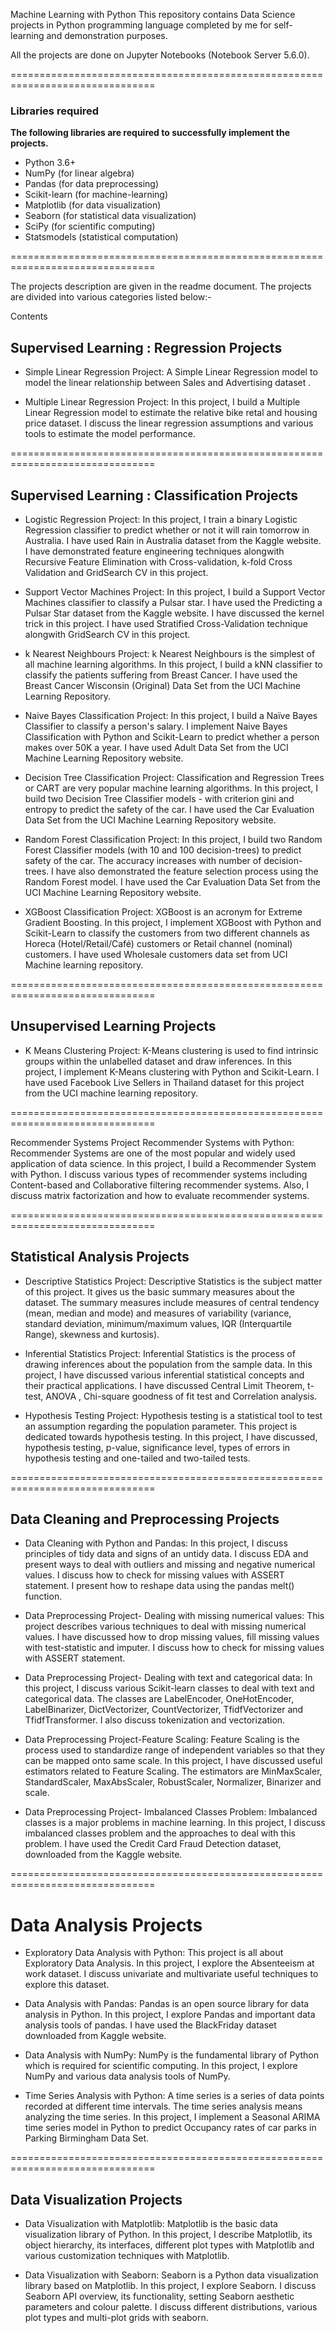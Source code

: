 Machine Learning with Python
This repository contains Data Science projects in Python programming language completed by me for self-learning and demonstration purposes.

All the projects are done on Jupyter Notebooks (Notebook Server 5.6.0).

===============================================================================

### Libraries required
<B>The following libraries are required to successfully implement the projects.</B>

- Python 3.6+
- NumPy (for linear algebra)
- Pandas (for data preprocessing)
- Scikit-learn (for machine-learning)
- Matplotlib (for data visualization)
- Seaborn (for statistical data visualization)
- SciPy (for scientific computing)
- Statsmodels (statistical computation)


===============================================================================

The projects description are given in the readme document. The projects are divided into various categories listed below:-

Contents
## Supervised Learning : Regression Projects
- Simple Linear Regression Project: 
A Simple Linear Regression model to model the linear relationship between Sales and Advertising dataset .

- Multiple Linear Regression Project: 
In this project, I build a Multiple Linear Regression model to estimate the relative bike retal and housing price  dataset. I discuss the linear regression assumptions and various tools to estimate the model performance.

===============================================================================

## Supervised Learning : Classification Projects
- Logistic Regression Project: 
In this project, I train a binary Logistic Regression classifier to predict whether or not it will rain tomorrow in Australia. I have used Rain in Australia dataset from the Kaggle website. I have demonstrated feature engineering techniques alongwith Recursive Feature Elimination with Cross-validation, k-fold Cross Validation and GridSearch CV in this project.

- Support Vector Machines Project: 
In this project, I build a Support Vector Machines classifier to classify a Pulsar star. I have used the Predicting a Pulsar Star dataset from the Kaggle website. I have discussed the kernel trick in this project. I have used Stratified Cross-Validation technique alongwith GridSearch CV in this project.

- k Nearest Neighbours Project: 
k Nearest Neighbours is the simplest of all machine learning algorithms. In this project, I build a kNN classifier to classify the patients suffering from Breast Cancer. I have used the Breast Cancer Wisconsin (Original) Data Set from the UCI Machine Learning Repository.

- Naive Bayes Classification Project: 
In this project, I build a Naïve Bayes Classifier to classify a person's salary. I implement Naive Bayes Classification with Python and Scikit-Learn to predict whether a person makes over 50K a year. I have used Adult Data Set from the UCI Machine Learning Repository website.

- Decision Tree Classification Project: 
Classification and Regression Trees or CART are very popular machine learning algorithms. In this project, I build two Decision Tree Classifier models - with criterion gini and entropy to predict the safety of the car. I have used the Car Evaluation Data Set from the UCI Machine Learning Repository website.

- Random Forest Classification Project: 
In this project, I build two Random Forest Classifier models (with 10 and 100 decision-trees) to predict safety of the car. The accuracy increases with number of decision-trees. I have also demonstrated the feature selection process using the Random Forest model. I have used the Car Evaluation Data Set from the UCI Machine Learning Repository website.

- XGBoost Classification Project: 
XGBoost is an acronym for Extreme Gradient Boosting. In this project, I implement XGBoost with Python and Scikit-Learn to classify the customers from two different channels as Horeca (Hotel/Retail/Café) customers or Retail channel (nominal) customers. I have used Wholesale customers data set from UCI Machine learning repository.

===============================================================================

## Unsupervised Learning Projects
- K Means Clustering Project: 
K-Means clustering is used to find intrinsic groups within the unlabelled dataset and draw inferences. In this project, I implement K-Means clustering with Python and Scikit-Learn. I have used Facebook Live Sellers in Thailand dataset for this project from the UCI machine learning repository.


===============================================================================

Recommender Systems Project
Recommender Systems with Python: Recommender Systems are one of the most popular and widely used application of data science. In this project, I build a Recommender System with Python. I discuss various types of recommender systems including Content-based and Collaborative filtering recommender systems. Also, I discuss matrix factorization and how to evaluate recommender systems.


===============================================================================

## Statistical Analysis Projects
- Descriptive Statistics Project: Descriptive Statistics is the subject matter of this project. It gives us the basic summary measures about the dataset. The summary measures include measures of central tendency (mean, median and mode) and measures of variability (variance, standard deviation, minimum/maximum values, IQR (Interquartile Range), skewness and kurtosis).

- Inferential Statistics Project: Inferential Statistics is the process of drawing inferences about the population from the sample data. In this project, I have discussed various inferential statistical concepts and their practical applications. I have discussed Central Limit Theorem, t-test, ANOVA , Chi-square goodness of fit test and Correlation analysis.

- Hypothesis Testing Project: Hypothesis testing is a statistical tool to test an assumption regarding the population parameter. This project is dedicated towards hypothesis testing. In this project, I have discussed, hypothesis testing, p-value, significance level, types of errors in hypothesis testing and one-tailed and two-tailed tests.

===============================================================================

## Data Cleaning and Preprocessing Projects
- Data Cleaning with Python and Pandas: In this project, I discuss principles of tidy data and signs of an untidy data. I discuss EDA and present ways to deal with outliers and missing and negative numerical values. I discuss how to check for missing values with ASSERT statement. I present how to reshape data using the pandas melt() function.

- Data Preprocessing Project- Dealing with missing numerical values: This project describes various techniques to deal with missing numerical values. I have discussed how to drop missing values, fill missing values with test-statistic and imputer. I discuss how to check for missing values with ASSERT statement.

- Data Preprocessing Project- Dealing with text and categorical data: In this project, I discuss various Scikit-learn classes to deal with text and categorical data. The classes are LabelEncoder, OneHotEncoder, LabelBinarizer, DictVectorizer, CountVectorizer, TfidfVectorizer and TfidfTransformer. I also discuss tokenization and vectorization.

- Data Preprocessing Project-Feature Scaling: Feature Scaling is the process used to standardize range of independent variables so that they can be mapped onto same scale. In this project, I have discussed useful estimators related to Feature Scaling. The estimators are MinMaxScaler, StandardScaler, MaxAbsScaler, RobustScaler, Normalizer, Binarizer and scale.

- Data Preprocessing Project- Imbalanced Classes Problem: Imbalanced classes is a major problems in machine learning. In this project, I discuss imbalanced classes problem and the approaches to deal with this problem. I have used the Credit Card Fraud Detection dataset, downloaded from the Kaggle website.

===============================================================================

# Data Analysis Projects
- Exploratory Data Analysis with Python: This project is all about Exploratory Data Analysis. In this project, I explore the Absenteeism at work dataset. I discuss univariate and multivariate useful techniques to explore this dataset.

- Data Analysis with Pandas: Pandas is an open source library for data analysis in Python. In this project, I explore Pandas and important data analysis tools of pandas. I have used the BlackFriday dataset downloaded from Kaggle website.

- Data Analysis with NumPy: NumPy is the fundamental library of Python which is required for scientific computing. In this project, I explore NumPy and various data analysis tools of NumPy.

- Time Series Analysis with Python: A time series is a series of data points recorded at different time intervals. The time series analysis means analyzing the time series. In this project, I implement a Seasonal ARIMA time series model in Python to predict Occupancy rates of car parks in Parking Birmingham Data Set.

===============================================================================

## Data Visualization Projects
- Data Visualization with Matplotlib: Matplotlib is the basic data visualization library of Python. In this project, I describe Matplotlib, its object hierarchy, its interfaces, different plot types with Matplotlib and various customization techniques with Matplotlib.

- Data Visualization with Seaborn: Seaborn is a Python data visualization library based on Matplotlib. In this project, I explore Seaborn. I discuss Seaborn API overview, its functionality, setting Seaborn aesthetic parameters and colour palette. I discuss different distributions, various plot types and multi-plot grids with seaborn.
